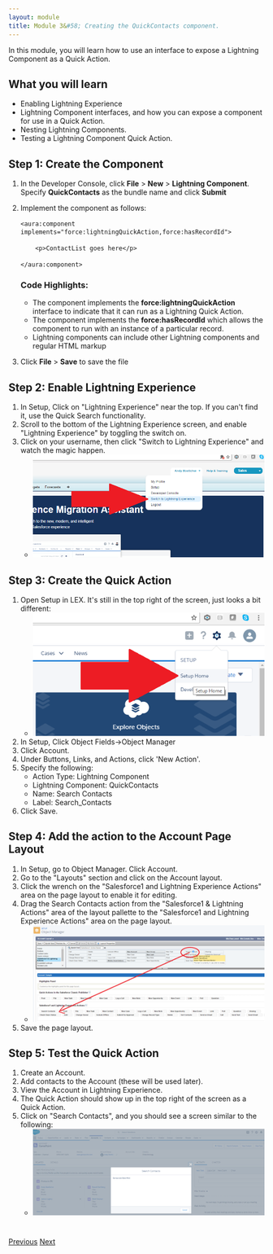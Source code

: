 ```yaml
---
layout: module
title: Module 3&#58; Creating the QuickContacts component.
---
```


In this module, you will learn how to use an interface to expose a Lightning Component as a Quick Action.

## What you will learn
- Enabling Lightning Experience
- Lightning Component interfaces, and how you can expose a component for use in a Quick Action.
- Nesting Lightning Components.
- Testing a Lightning Component Quick Action.

## Step 1: Create the Component

1. In the Developer Console, click **File** > **New** > **Lightning Component**. Specify **QuickContacts** as the bundle name and click **Submit**

2. Implement the component as follows:

    ```
    <aura:component implements="force:lightningQuickAction,force:hasRecordId">

        <p>ContactList goes here</p>

    </aura:component>
    ```

    ### Code Highlights:
    - The component implements the **force:lightningQuickAction** interface to indicate that it can run as a Lightning Quick Action.
    - The component implements the **force:hasRecordId** which allows the component to run with an instance of a particular record.
    - Lightning components can include other Lightning components and regular HTML markup

1. Click **File** > **Save** to save the file

## Step 2: Enable Lightning Experience
1. In Setup, Click on "Lightning Experience" near the top.  If you can't find it, use the Quick Search functionality.
2. Scroll to the bottom of the Lightning Experience screen, and enable "Lightning Experience" by toggling the switch on.
3. Click on your username, then click "Switch to Lightning Experience" and watch the magic happen.
    - ![](images/switch_to_lex.png)
    
## Step 3: Create the Quick Action
1. Open Setup in LEX.  It's still in the top right of the screen, just looks a bit different:
    - ![](images/lex_setup.png)
2. In Setup, Click Object Fields->Object Manager
3. Click Account.
4. Under Buttons, Links, and Actions, click 'New Action'.
5. Specify the following:
    - Action Type: Lightning Component
    - Lightning Component: QuickContacts
    - Name: Search Contacts
    - Label: Search_Contacts
6. Click Save.

## Step 4: Add the action to the Account Page Layout
1. In Setup, go to Object Manager.  Click Account.
2. Go to the "Layouts" section and click on the Account layout.
3. Click the wrench on the "Salesforce1 and Lightning Experience Actions" area on the page layout to enable it for editing.
4. Drag the Search Contacts action from the "Salesforce1 & Lightning Actions" area of the layout pallette to the "Salesforce1 and Lightning Experience Actions" area on the page layout.
    - ![](images/lex_layout_action.png)
5. Save the page layout.

## Step 5: Test the Quick Action
1. Create an Account.
2. Add contacts to the Account (these will be used later).
3. View the Account in Lightning Experience.
4. The Quick Action should show up in the top right of the screen as a Quick Action.
5. Click on "Search Contacts", and you should see a screen similar to the following:
   - ![](images/lex_action_demo1.png)

<div class="row" style="margin-top:40px;">
<div class="col-sm-12">
<a href="create-apex-controller.html" class="btn btn-default"><i class="glyphicon glyphicon-chevron-left"></i> Previous</a>
<a href="create-contactlist-component.html" class="btn btn-default pull-right">Next <i class="glyphicon glyphicon-chevron-right"></i></a>
</div>
</div>
